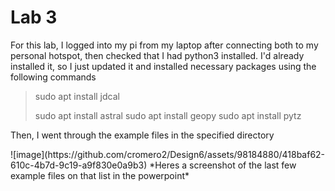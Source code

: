 # Lab 3

<p>For this lab, I logged into my pi from my laptop after connecting both to my personal hotspot, then checked that I had python3 installed. I'd already installed it, so I just updated it and installed necessary packages using the following commands</p>

  > sudo apt install jdcal
> 
  > sudo apt install astral
  > sudo apt install geopy
  > sudo apt install pytz

<p>Then, I went through the example files in the specified directory</p>
![image](https://github.com/cromero2/Design6/assets/98184880/418baf62-610c-4b7d-9c19-a9f830e0a9b3)
*Heres a screenshot of the last few example files on that list in the powerpoint*
